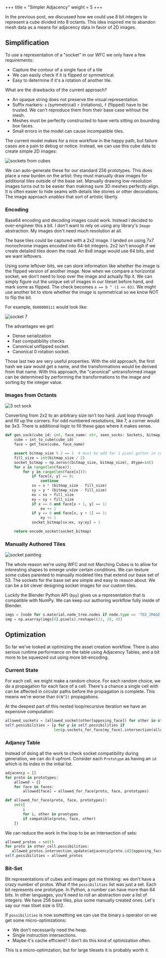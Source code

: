 +++
title = "Simpler Adjacency"
weight = 5
+++

In the previous post, we discussed how we could use 8 bit integers to represent
a cube divided into 8 octants. This idea inspired me to abandon mesh data as a
means for adjacency data in favor of 2D images.

## Simplification

To use a representation of a "socket" in our WFC we only have a few requirements:

* Capture the contour of a single face of a tile
* We can easily check if it is flipped or symmetrical.
* Easy to determine if it's a rotation of another tile.

What are the drawbacks of the current approach?

* An opaque string does not preserve the visual representation.
* Suffix markers: `s` (symmetrical) `r` (rotations), `f` (flipped) have to
  be trusted. We can't reproduce them from their base case without the mesh.
* Meshes must be perfectly constructed to have verts sitting on bounding box faces.
* Small errors in the model can cause incompatible tiles.

The current model makes for a nice workflow in the happy path, but failure cases
are a pain to debug or notice. Instead, we can use this cube data to create simple
2D images:

![sockets from cubes](cubes.jpg)

We can auto-generate these for our standard 256 prototypes. This does
place a new burden on the artist: they must manually draw images for
additional tiles outside of the base set. Manually drawing low-resolution
images turns out to be easier than makinag sure 3D meshes perfectly align.
It is often easier to hide seams with details like stones or other decorations.
The image approach _enables_ that sort of artistic liberty.

### Encoding

Base64 encoding and decoding images could work. Instead I decided to over-engineer this
a bit. I don't want to rely on using any library's `Image` abstraction. My images
don't need much resolution at all. 

The base tiles could be captured with a 2x2 image. I landed on using 7x7
monochrome images encoded into 64-bit integers. 2x2 isn't enough if we create
detailed tiles down the road. An 8x8 image would use 64 bits,
and we want leftovers. 

Using some leftover bits, we can store information like whether the image is the
flipped version of another image. Now when we compare a horizontal socket, we
don't need to loop over the image and actually flip it. We can simply figure out
the unique set of images in our tileset before hand, and mark some as flipped.
The check becomes `a == b ^ (1 << 63)`. We might use another bit to store
whether the image is symmetrical so we know NOT to flip the bit.

For example, `0b00000111` would look like:

![socket 7](sock7.png)

The advantages we get:

* Dense serialization
* Fast compatibility checks
* Canonical unflipped socket.
* Canonical 0 rotation socket.

Those last two are very useful properties. With the old approach, the first
hash we saw would get a name, and the transformations would be derived from that name.
With this approach, the "canonical" untransformed image can be determined by performing 
the transformations to the image and sorting by the integer value.


### Images from Octants

![3 oct sock](3octs.png)

Converting from 2x2 to an arbitrary size isn't too hard. Just loop through and
fill up the corners. For odd numbered resolutions, like 7, a corner would be
3x3. There is additional logic to fill these gaps where it makes sense. 

```python
def gen_sock(cube_id: int, face_name: str, seen_socks: Sockets, bitmap_size=7) -> int:
    cube = int_to_cube(cube_id)
    face = get_face(cube, face_name)

    assert bitmap_size % 2 == 1  # must be odd for 1 pixel gutter in center
    fill_size = int(bitmap_size / 2)
    socket_bitmap = np.zeros((bitmap_size, bitmap_size), dtype=int)
    for x in range(len(face)):
        for y in range(len(face[x])):
            if face[x, y] == 0:
                continue
            sx = x * (bitmap_size - fill_size)
            sy = y * (bitmap_size - fill_size)
            ex = sx + fill_size
            ey = sy + fill_size
            if x == 0 and face[x + 1, y] == 1:
                ex += 1
            if y == 0 and face[x, y + 1] == 1:
                ey += 1
            socket_bitmap[sx:ex, sy:ey] = 1

    return encode_socket(socket_bitmap)
```

### Manually Authored Tiles

![socket painting](sockpaint.png)

The whole reason we're using WFC and not Marching Cubes is to allow
for interesting shapes to emerge under certain conditions. We can texture
some cubes parented to manually modeled tiles that extend our base set of 53.
The sockets for the base set are simple and easy to reason about. We can be a
bit clever designing socket images for our custom tiles. 

Luckily the Blender Python API (`bpy`) gives us a representation that is compatible
with NumPy. We can keep our authoring workflow fully inside of Blender.

```python
imgs = [node for s.material.node_tree.nodes if node.type == 'TEX_IMAGE']
img = np.asarray(imgs[0].pixels).reshape((21, 28, 4))
```

## Optimization

So far we've looked at optimizing the asset creation workflow. There
is also serious runtime performance on the table using Adjacency Tables,
and a bit more to be squeezed out using more bit-encoding.

### Current State

For each cell, we might make a random choice. For each random choice, we do a
propagation for each face of a cell. There's a chance a single cell with can be
affected in circular paths before the propagation is complete. This means we're
worse than `O(N^2)` propagations.

At the deepest part of this nested loop/recursive iteration we have an expensive
computation:

```python
allowed_sockets = [allowed_socket(other[opposing_face]) for other in other_cell.possibilities] 
self.possibilities = [p for p in self.possibilities if
                      len(p.sockets_for_face(my_face).intersection(allowed_sockets)) > 0]
```

### Adjancy Table

Instead of doing all the work to check socket compatibility
during generation, we can do it upfront. Consider each `Prototype` as having
an `id` which is its index in the initial list.

```python
adjacency = []
for proto in prototypes:
    allowed = {} 
    for face in faces:
        allowed[face] = allowed_for_face(proto, face, prototypes)    

def allowed_for_face(proto, face, prototypes):
    set([
        i 
        for i, other in prootypes 
        if compatible(proto, face, other)
    ])
```

We can reduce the work in the loop to be an intersection of sets:

```python
allowed_protos = set()
for proto in other_cell.possibilities:
   allowed_protos.intersection_update(adjacency[proto.id][opposing_face])
self.possibilities = allowed_protos
```


### Bit-Set

Bit representations of cubes and images got me thinking: we don't have a crazy number of protos.
What if the `possibilities` list was just a set. Each bit represents one prototype. In Python, a number
can have more than 64 bits. In other languages, you'll need to roll an abstraction over a list of integers.
We have 256 base tiles, plus some manually created ones. Let's say our max tilset size is 512. 

If `possibilities` is now something we can use the binary `&` operator on we get some micro-optimzations:

* We don't necessarily need the heap.
* Single instruction intersections.
* Maybe it's cache efficient? I don't do this kind of optimization often. 

This is a micro-optimzation, but for large tilesets it is probably worth it.



